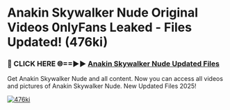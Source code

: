 # Anakin Skywalker Nude Original Videos 0nlyFans Leaked - Files Updated! (476ki)

<h3>🔴 CLICK HERE 🌐==►► <a href="https://tinyurl.com/52m3yx9h" rel="nofollow">Anakin Skywalker Nude Updated Files</a></h3>

Get Anakin Skywalker Nude and all content. Now you can access all videos and pictures of Anakin Skywalker Nude. New Updated Files 2025!

[![476ki](https://i.imgur.com/TnHtlc8.gif)](https://tinyurl.com/52m3yx9h)
